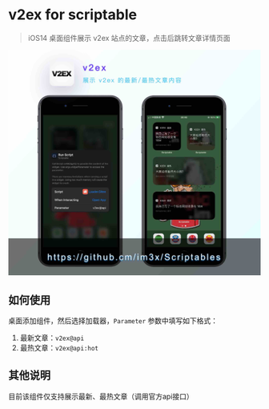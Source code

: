 # v2ex for scriptable
> iOS14 桌面组件展示 v2ex 站点的文章，点击后跳转文章详情页面

![](/v2ex/screenshot.jpg)

## 如何使用
桌面添加组件，然后选择加载器，`Parameter` 参数中填写如下格式：

1. 最新文章：`v2ex@api`
2. 最热文章：`v2ex@api:hot`

## 其他说明
目前该组件仅支持展示最新、最热文章（调用官方api接口）
